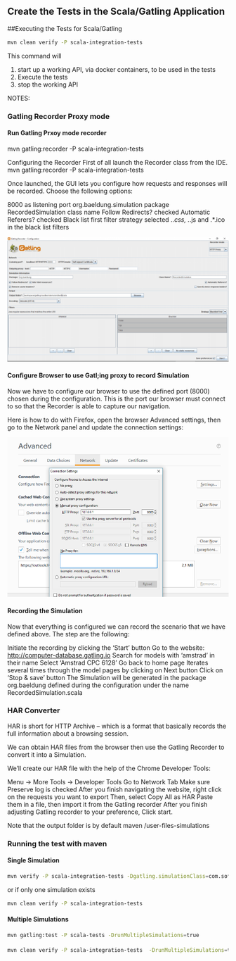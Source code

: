 
## Create the Tests in the Scala/Gatling Application

##Executing the Tests for Scala/Gatling


```bash
mvn clean verify -P scala-integration-tests
```
This command will 

1. start up a working API, via docker containers, to be used in the tests
2. Execute the tests
3. stop the working API


NOTES:


### Gatling Recorder Proxy mode

#### Run Gatling Prxoy mode recorder   
mvn gatling:recorder -P scala-integration-tests

Configuring the Recorder
First of all launch the Recorder class from the IDE.   
mvn gatling:recorder -P scala-integration-tests

Once launched, the GUI lets you configure how requests and responses will be recorded. Choose the following options:

8000 as listening port
org.baeldung.simulation package
RecordedSimulation class name
Follow Redirects? checked
Automatic Referers? checked
Black list first filter strategy selected
.*\.css, .*\.js and .*\.ico in the black list filters


![Screenshot](images/gatling-proxy-app.png)

#### Configure Browser to use Gatl;ing proxy to record Simulation
Now we have to configure our browser to use the defined port (8000) chosen during the configuration. This is the port our browser must connect to so that the Recorder is able to capture our navigation.

Here is how to do with Firefox, open the browser Advanced settings, then go to the Network panel and update the connection settings:   

![Screenshot](images/gatling-proxy-network.png)

#### Recording the Simulation
Now that everything is configured we can record the scenario that we have defined above. The step are the following:

Initiate the recording by clicking the ‘Start’ button
Go to the website: http://computer-database.gatling.io
Search for models with ‘amstrad’ in their name
Select ‘Amstrad CPC 6128’
Go back to home page
Iterates several times through the model pages by clicking on Next button
Click on ‘Stop & save’ button
The Simulation will be generated in the package org.baeldung defined during the configuration under the name RecordedSimulation.scala  

### HAR Converter
HAR is short for HTTP Archive – which is a format that basically records the full information about a browsing session.

We can obtain HAR files from the browser then use the Gatling Recorder to convert it into a Simulation.

We’ll create our HAR file with the help of the Chrome Developer Tools:

Menu -> More Tools -> Developer Tools
Go to Network Tab
Make sure Preserve log is checked
After you finish navigating the website, right click on the requests you want to export
Then, select Copy All as HAR
Paste them in a file, then import it from the Gatling recorder
After you finish adjusting Gatling recorder to your preference, Click start.

Note that the output folder is by default maven <projectDir>/user-files-simulations


### Running the test with maven

#### Single Simulation
```bash
mvn verify -P scala-integration-tests -Dgatling.simulationClass=com.softvision.qaautomation.RecordedSimulation
```

or if only one simulation exists  
```bash 
mvn clean verify -P scala-integration-tests 
``` 


#### Multiple Simulations
```bash 
mvn gatling:test -P scala-tests -DrunMultipleSimulations=true

mvn clean verify -P scala-integration-tests  -DrunMultipleSimulations=true
``` 
